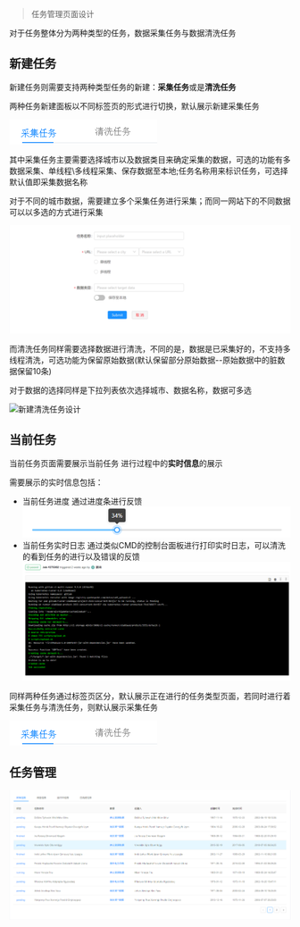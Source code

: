 > 任务管理页面设计

对于任务整体分为两种类型的任务，数据采集任务与数据清洗任务

## 新建任务

新建任务则需要支持两种类型任务的新建：**采集任务**或是**清洗任务**

两种任务新建面板以不同标签页的形式进行切换，默认展示新建采集任务

![新建任务标签设计](./images/新建任务标签.png)

其中采集任务主要需要选择城市以及数据类目来确定采集的数据，可选的功能有多数据采集、单线程\多线程采集、保存数据至本地;任务名称用来标识任务，可选择默认值即采集数据名称

对于不同的城市数据，需要建立多个采集任务进行采集；而同一网站下的不同数据可以以多选的方式进行采集

![新建采集任务设计](./images/新建任务.png)

而清洗任务同样需要选择数据进行清洗，不同的是，数据是已采集好的，不支持多线程清洗，可选功能为保留原始数据(默认保留部分原始数据--原始数据中的脏数据保留10条)

对于数据的选择同样是下拉列表依次选择城市、数据名称，数据可多选

![新建清洗任务设计]()

## 当前任务

当前任务页面需要展示当前任务 进行过程中的**实时信息**的展示

需要展示的实时信息包括：
- 当前任务进度 通过进度条进行反馈
    ![任务进度条设计](./images/任务进度条.png)
- 当前任务实时日志 通过类似CMD的控制台面板进行打印实时日志，可以清洗的看到任务的进行以及错误的反馈
    ![任务控制台设计](./images/任务控制台.png)

同样两种任务通过标签页区分，默认展示正在进行的任务类型页面，若同时进行着采集任务与清洗任务，则默认展示采集任务

![新建任务标签设计](./images/新建任务标签.png)


## 任务管理
![任务管理设计](./images/任务管理.png)